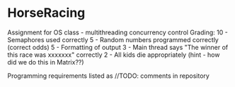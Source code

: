 # HorseRacing
Assignment for OS class - multithreading concurrency control
Grading:
10 - Semaphores used correctly
5 - Random numbers programmed correctly (correct odds)
5 - Formatting of output
3 - Main thread says "The winner of this race was xxxxxxx" correctly
2 - All kids die appropriately  (hint - how did we do this in Matrix??)

Programming requirements listed as //TODO: comments in repository
